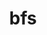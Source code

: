 ---
title: "bfs"
layout: cache
categories: [package, develop]
meta: {"versions": ["3.0.4"], "compilers": ["gcc@=7.5.0"], "oss": ["ubuntu18.04"], "platforms": ["linux"], "targets": ["x86_64_v3"], "stacks": ["developer-tools", "root"], "num_specs": 3, "num_specs_by_stack": {"developer-tools": 3, "root": 3}}
spec_details: [{"hash": "oobe3sh66fgae4e4nxbrrlutnw5xhvdk", "compiler": "gcc@=7.5.0", "versions": ["3.0.4"], "os": "ubuntu18.04", "platform": "linux", "target": "x86_64_v3", "variants": ["build_system=makefile"], "stacks": ["developer-tools", "root"], "size": "-", "tarball": "https://binaries.spack.io/develop/build_cache/linux-ubuntu18.04-x86_64_v3/gcc-7.5.0/bfs-3.0.4/linux-ubuntu18.04-x86_64_v3-gcc-7.5.0-bfs-3.0.4-oobe3sh66fgae4e4nxbrrlutnw5xhvdk.spack"}, {"hash": "76ojlbymw6s6u7xx5gaqsb6uagepqhao", "compiler": "gcc@=7.5.0", "versions": ["3.0.4"], "os": "ubuntu18.04", "platform": "linux", "target": "x86_64_v3", "variants": ["build_system=makefile"], "stacks": ["developer-tools", "root"], "size": "-", "tarball": "https://binaries.spack.io/develop/build_cache/linux-ubuntu18.04-x86_64_v3/gcc-7.5.0/bfs-3.0.4/linux-ubuntu18.04-x86_64_v3-gcc-7.5.0-bfs-3.0.4-76ojlbymw6s6u7xx5gaqsb6uagepqhao.spack"}, {"hash": "t3cl5gacr5jfwji7lqpv357sn3b2nuuj", "compiler": "gcc@=7.5.0", "versions": ["3.0.4"], "os": "ubuntu18.04", "platform": "linux", "target": "x86_64_v3", "variants": ["build_system=makefile"], "stacks": ["developer-tools", "root"], "size": "-", "tarball": "https://binaries.spack.io/develop/build_cache/linux-ubuntu18.04-x86_64_v3/gcc-7.5.0/bfs-3.0.4/linux-ubuntu18.04-x86_64_v3-gcc-7.5.0-bfs-3.0.4-t3cl5gacr5jfwji7lqpv357sn3b2nuuj.spack"}]
---